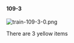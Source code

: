 #### 109-3
![train-109-3-0.png](https://github.com/lil-lab/nlvr/raw/master/nlvr/train/images/19/train-109-3-0.png "train-109-3-0.png")

There are 3 yellow items